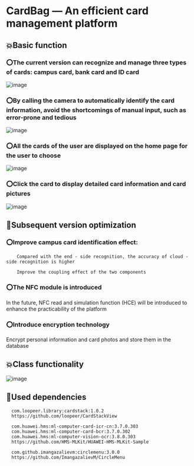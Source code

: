 # CardBag — An efficient card management platform

## 💥Basic function

### ⭕The current version can recognize and manage three types of cards: campus card, bank card and ID card

  ![image](https://github.com/Cod1ngR1der/ActivityLifeCycle_205801/blob/master/app/src/main/res/drawable/github1.gif)

### ⭕By calling the camera to automatically identify the card information, avoid the shortcomings of manual input, such as error-prone and tedious

  ![image](https://github.com/Cod1ngR1der/ActivityLifeCycle_205801/blob/master/app/src/main/res/drawable/github3.gif)

### ⭕All the cards of the user are displayed on the home page for the user to choose

  ![image](https://github.com/Cod1ngR1der/ActivityLifeCycle_205801/blob/master/app/src/main/res/drawable/github5.gif)


### ⭕Click the card to display detailed card information and card pictures

  ![image](https://github.com/Cod1ngR1der/ActivityLifeCycle_205801/blob/master/app/src/main/res/drawable/github4.gif)


## 🤝Subsequent version optimization

### ⭕Improve campus card identification effect:

```
    Compared with the end - side recognition, the accuracy of cloud - side recognition is higher

    Improve the coupling effect of the two components
```

### ⭕The NFC module is introduced

  In the future, NFC read and simulation function (HCE) will be introduced to enhance the practicability of the platform
  
### ⭕Introduce encryption technology

  Encrypt personal information and card photos and store them in the database

## 💥Class functionality

![image](https://user-images.githubusercontent.com/79461685/231776227-034c66d7-c007-46bb-9e44-ac79dfbb05d1.png)

## 🤝Used dependencies
```
  com.loopeer.library:cardstack:1.0.2
  https://github.com/loopeer/CardStackView
```
```
  com.huawei.hms:ml-computer-card-icr-cn:3.7.0.303
  com.huawei.hms:ml-computer-card-bcr:3.7.0.302
  com.huawei.hms:ml-computer-vision-ocr:3.8.0.303
  https://github.com/HMS-MLKit/HUAWEI-HMS-MLKit-Sample
```
```
  com.github.imangazalievm:circlemenu:3.0.0
  https://github.com/ImangazalievM/CircleMenu
```
  

